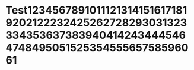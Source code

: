 # Test12345678910111213141516171819202122232425262728293031323334353637383940414243444546474849505152535455565758596061